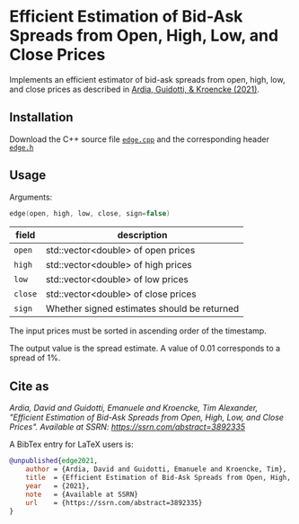 # Efficient Estimation of Bid-Ask Spreads from Open, High, Low, and Close Prices

Implements an efficient estimator of bid-ask spreads from open, high, low, and close 
prices as described in [Ardia, Guidotti, & Kroencke (2021)](https://www.ssrn.com/abstract=3892335).

## Installation

Download the C++ source file [`edge.cpp`](https://github.com/eguidotti/bidask/tree/main/cpp/edge.cpp) and the corresponding header [`edge.h`](https://github.com/eguidotti/bidask/tree/main/cpp/edge.h)

## Usage

Arguments:

```c++
edge(open, high, low, close, sign=false)
```

| field   | description                                 |
| ------- | ------------------------------------------- |
| `open`  | std::vector\<double\> of open prices        |
| `high`  | std::vector\<double\> of high prices        |
| `low`   | std::vector\<double\> of low prices         |
| `close` | std::vector\<double\> of close prices       |
| `sign`  | Whether signed estimates should be returned |

The input prices must be sorted in ascending order of the timestamp.

The output value is the spread estimate. A value of 0.01 corresponds to a spread of 1%.

## Cite as

*Ardia, David and Guidotti, Emanuele and Kroencke, Tim Alexander, "Efficient Estimation of Bid-Ask Spreads from Open, High, Low, and Close Prices". Available at SSRN: https://ssrn.com/abstract=3892335*

A BibTex  entry for LaTeX users is:

```bibtex
@unpublished{edge2021,
    author = {Ardia, David and Guidotti, Emanuele and Kroencke, Tim},
    title  = {Efficient Estimation of Bid-Ask Spreads from Open, High, Low, and Close Prices},
    year   = {2021},
    note   = {Available at SSRN}
    url    = {https://ssrn.com/abstract=3892335}
}
```
